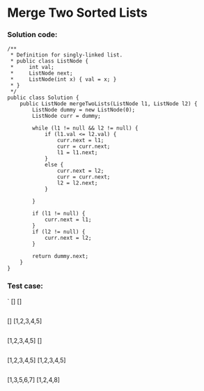 # Merge Two Sorted Lists
### Solution code:
```
/**
 * Definition for singly-linked list.
 * public class ListNode {
 *     int val;
 *     ListNode next;
 *     ListNode(int x) { val = x; }
 * }
 */
public class Solution {
    public ListNode mergeTwoLists(ListNode l1, ListNode l2) {
        ListNode dummy = new ListNode(0);
        ListNode curr = dummy;
        
        while (l1 != null && l2 != null) {
            if (l1.val <= l2.val) {
                curr.next = l1;
                curr = curr.next;
                l1 = l1.next;
            }
            else {
                curr.next = l2;
                curr = curr.next;
                l2 = l2.next;
            }
            
        }
        
        if (l1 != null) {
            curr.next = l1;
        }
        if (l2 != null) {
            curr.next = l2;
        }
        
        return dummy.next;
    }
}
```

### Test case:
`
[]
[]
```
```
[]
[1,2,3,4,5]
```
```
[1,2,3,4,5]
[]
```
```
[1,2,3,4,5]
[1,2,3,4,5]
```
```
[1,3,5,6,7]
[1,2,4,8]
```
